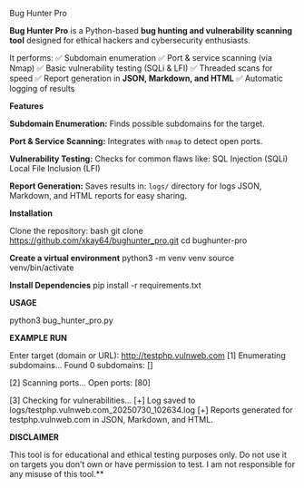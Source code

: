 Bug Hunter Pro

**Bug Hunter Pro** is a Python-based **bug hunting and vulnerability scanning tool** designed for ethical hackers and cybersecurity enthusiasts.  

It performs:
 ✅ Subdomain enumeration
 ✅ Port & service scanning (via Nmap)
 ✅ Basic vulnerability testing (SQLi & LFI)
 ✅ Threaded scans for speed
 ✅ Report generation in **JSON, Markdown, and HTML**
 ✅ Automatic logging of results



**Features**

**Subdomain Enumeration:** Finds possible subdomains for the target.

**Port & Service Scanning:** Integrates with `nmap` to detect open ports.

**Vulnerability Testing:** Checks for common flaws like:
SQL Injection (SQLi)
Local File Inclusion (LFI)

**Report Generation:** Saves results in:
`logs/` directory for logs
JSON, Markdown, and HTML reports for easy sharing.



**Installation**

Clone the repository:
  bash
git clone https://github.com/xkay64/bughunter_pro.git
cd bughunter-pro

**Create a virtual environment**
python3 -m venv venv
source venv/bin/activate

**Install Dependencies**
pip install -r requirements.txt

**USAGE**

python3 bug_hunter_pro.py



**EXAMPLE RUN**

Enter target (domain or URL): http://testphp.vulnweb.com
[1] Enumerating subdomains...
Found 0 subdomains: []

[2] Scanning ports...
Open ports: [80]

[3] Checking for vulnerabilities...
[+] Log saved to logs/testphp.vulnweb.com_20250730_102634.log
[+] Reports generated for testphp.vulnweb.com in JSON, Markdown, and HTML.



**DISCLAIMER** 

This tool is for educational and ethical testing purposes only.
Do not use it on targets you don’t own or have permission to test.
I am not responsible for any misuse of this tool.**
